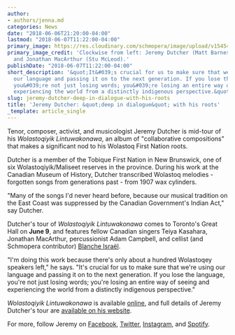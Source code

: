 ```yaml
---
author:
- authors/jenna.md
categories: News
date: "2018-06-06T21:20:00-04:00"
lastmod: "2018-06-07T11:22:00-04:00"
primary_image: https://res.cloudinary.com/schmopera/image/upload/v1545409169/media/webhook-uploads/1528334392317/DutcherKasaharaMacArthur.jpg.jpg
primary_image_credit: 'Clockwise from left: Jeremy Dutcher (Matt Barnes), Teiya Kasahara,
  and Jonathan MacArthur (Stu McLeod).'
publishDate: "2018-06-07T11:22:00-04:00"
short_description: '&quot;It&#039;s crucial for us to make sure that we&#039;re using
  our language and passing it on to the next generation. If you lose the language,
  you&#039;re not just losing words; you&#039;re losing an entire way of seeing and
  experiencing the world from a distinctly indigenous perspective.&quot;'
slug: jeremy-dutcher-deep-in-dialogue-with-his-roots
title: 'Jeremy Dutcher: &quot;deep in dialogue&quot; with his roots'
_template: article_single
---
```


Tenor, composer, activist, and musicologist Jeremy Dutcher is mid-tour of his *Wolastoqiyik Lintuwakonawa*, an album of "collaborative compositions" that makes a significant nod to his Wolastoq First Nation roots.

Dutcher is a member of the Tobique First Nation in New Brunswick, one of six Wolastoqiyik/Maliseet reserves in the province. During his work at the Canadian Museum of History, Dutcher transcribed Wolastoq melodies - forgotten songs from generations past - from 1907 wax cylinders.

"Many of the songs I'd never heard before, because our musical tradition on the East Coast was suppressed by the Canadian Government's Indian Act," say Dutcher. 

Dutcher's tour of *Wolastoqiyik Lintuwakonawa* comes to Toronto's Great Hall on **June 9**, and features fellow Canadian singers Teiya Kasahara, Jonathan MacArthur, percussionist Adam Campbell, and cellist (and Schmopera contributor) [Blanche Israël](/authors/blanche-israel/). 

"I'm doing this work because there's only about a hundred Wolastoqey speakers left," he says. "It's crucial for us to make sure that we're using our language and passing it on to the next generation. If you lose the language, you're not just losing words; you're losing an entire way of seeing and experiencing the world from a distinctly indigenous perspective."

*Wolastoqiyik Lintuwakonawa* is available [online](https://www.smarturl.it/jeremydutcher), and full details of Jeremy Dutcher's tour are [available on his website](https://jeremydutcher.com/tour/).

For more, follow Jeremy on [Facebook](https://www.facebook.com/jdutchermusic/), [Twitter](https://twitter.com/jdutchermusic), [Instagram](https://www.instagram.com/jdutchermusic/), and [Spotify](https://open.spotify.com/artist/0QisUuu0cbcoOod1lBVf0f?si=lT7hi02DSSyppgAFAERg_Q).
